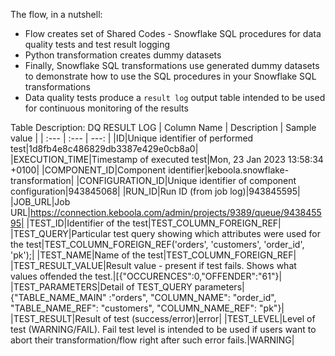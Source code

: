 The flow, in a nutshell:
- Flow creates set of Shared Codes - Snowflake SQL procedures for data quality tests and test result logging
- Python transformation creates dummy datasets
- Finally, Snowflake SQL transformations use generated dummy datasets to demonstrate how to use the SQL procedures in your Snowflake SQL transformations
- Data quality tests produce a ```result log``` output table intended to be used for continuous monitoring of the results

Table Description: DQ RESULT LOG
| Column Name | Description | Sample value |
| :--- | :--- | ---: |
|ID|Unique identifier of performed test|1d8fb4e8c486829db3387e429e0cb8a0|
|EXECUTION_TIME|Timestamp of executed test|Mon, 23 Jan 2023 13:58:34 +0100|
|COMPONENT_ID|Component identifier|keboola.snowflake-transformation|
|CONFIGURATION_ID|Unique identifier of component configuration|943845068|
|RUN_ID|Run ID (from job log)|943845595|
|JOB_URL|Job URL|https://connection.keboola.com/admin/projects/9389/queue/943845595|
|TEST_ID|Identifier of the test|TEST_COLUMN_FOREIGN_REF|
|TEST_QUERY|Particular test query showing which attributes were used for the test|TEST_COLUMN_FOREIGN_REF('orders', 'customers', 'order_id', 'pk');|
|TEST_NAME|Name of the test|TEST_COLUMN_FOREIGN_REF|
|TEST_RESULT_VALUE|Result value - present if test fails. Shows what values offended the test.|[{"OCCURENCES":0,"OFFENDER":"61"}|
|TEST_PARAMETERS|Detail of TEST_QUERY parameters|{"TABLE_NAME_MAIN" :"orders", "COLUMN_NAME": "order_id", "TABLE_NAME_REF": "customers", "COLUMN_NAME_REF": "pk"}|
|TEST_RESULT|Result of test (success/error)|error|
|TEST_LEVEL|Level of test (WARNING/FAIL). Fail test level is intended to be used if users want to abort their transformation/flow right after such error fails.|WARNING|

